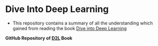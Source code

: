 # Dive Into Deep Learning
- This repository contains a summary of all the understanding which gained from reading the book [Dive into Deep Learning](https://d2l.ai/)

**GitHub Repository of [D2L](https://github.com/d2l-ai/d2l-en) Book**
